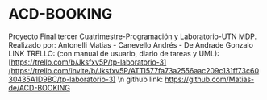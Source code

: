 # ACD-BOOKING
 Proyecto Final tercer Cuatrimestre-Programación y Laboratorio-UTN MDP. Realizado por: Antonelli Matias - Canevello Andrés - De Andrade Gonzalo
LINK TRELLO: (con manual de usuario, diario de tareas y UML): [https://trello.com/b/Jksfxv5P/tp-laboratorio-3](https://trello.com/invite/b/Jksfxv5P/ATTI577fa73a2556aac209c131ff73c6030435A1D9BC/tp-laboratorio-3) \n
github link: https://github.com/Matias-de/ACD-BOOKING
